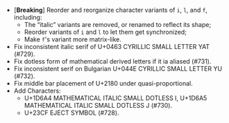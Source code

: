  * [**Breaking**] Reorder and reorganize character variants of `i`, `l`, and `f`, including:
   * The “italic” variants are removed, or renamed to reflect its shape;
   * Reorder variants of `i` and `l` to let them get synchronized;
   * Make `f`'s variant more matrix-like.
 * Fix inconsistent italic serif of U+0463 CYRILLIC SMALL LETTER YAT (#729).
 * Fix dotless form of mathematical derived letters if it ia aliased (#731).
 * Fix inconsistent serif on Bulgarian U+044E CYRILLIC SMALL LETTER YU (#732).
 * Fix middle bar placement of U+2180 under quasi-proportional.
 * Add Characters:
   * U+1D6A4 MATHEMATICAL ITALIC SMALL DOTLESS I, U+1D6A5 MATHEMATICAL ITALIC SMALL DOTLESS J (#730).
   * U+23CF EJECT SYMBOL (#728).